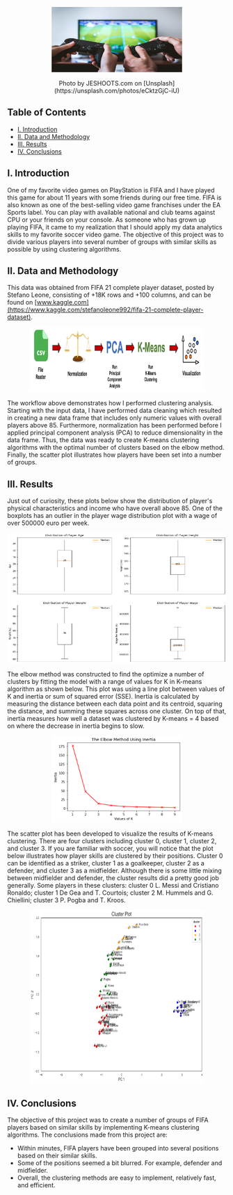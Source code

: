 <p align="center">
  <img width="300" height="150" src="https://github.com/a-pradono/FIFA-clusters/blob/main/Images/fifa_header.jpg">
</p>

<p align = "center">
  Photo by JESHOOTS.com on [Unsplash](https://unsplash.com/photos/eCktzGjC-iU)
 </p>

## Table of Contents

- [I. Introduction](#i-introduction)
- [II. Data and Methodology](#ii-data-and-methodology)
- [III. Results](#iii-results)
- [IV. Conclusions](#iv-conclusions)

## I. Introduction
One of my favorite video games on PlayStation is FIFA and I have played this game for about 11 years with some friends during our free time. FIFA is also known as one of the best-selling video game franchises under the EA Sports label. You can play with available national and club teams against CPU or your friends on your console. As someone who has grown up playing FIFA, it came to my realization that I should apply my data analytics skills to my favorite soccer video game. The objective of this project was to divide various players into several number of groups with similar skills as possible by using clustering algorithms.

## II. Data and Methodology
This data was obtained from FIFA 21 complete player dataset, posted by Stefano Leone, consisting of +18K rows and +100 columns, and can be found on [www.kaggle.com](https://www.kaggle.com/stefanoleone992/fifa-21-complete-player-dataset). 

<p align="center">
  <img width="400" height="150" src="https://github.com/a-pradono/FIFA-clusters/blob/main/Images/workflow.png">
</p>

The workflow above demonstrates how I performed clustering analysis. Starting with the input data, I have performed data cleaning which resulted in creating a new data frame that includes only numeric values with overall players above 85. Furthermore, normalization has been performed before I applied principal component analysis (PCA) to reduce dimensionality in the data frame. Thus, the data was ready to create K-means clustering algorithms with the optimal number of clusters based on the elbow method. Finally, the scatter plot illustrates how players have been set into a number of groups. 

## III. Results
Just out of curiosity, these plots below show the distribution of player's physical characteristics and income who have overall above 85. One of the boxplots has an outlier in the player wage distribution plot with a wage of over 500000 euro per week.

<p align="center">
  <img width="700" height="300" src="https://github.com/a-pradono/FIFA-clusters/blob/main/Images/plot001.png">
</p>

The elbow method was constructed to find the optimize a number of clusters by fitting the model with a range of values for K in K-means algorithm as shown below. This plot was using a line plot between values of K and inertia or sum of squared error (SSE). Inertia is calculated by measuring the distance between each data point and its centroid, squaring the distance, and summing these squares across one cluster. On top of that, inertia measures how well a dataset was clustered by K-means = 4 based on where the decrease in inertia begins to slow.

<p align="center">
  <img width="300" height="200" src="https://github.com/a-pradono/FIFA-clusters/blob/main/Images/plot002.png">
</p>

The scatter plot has been developed to visualize the results of K-means clustering. There are four clusters including cluster 0, cluster 1, cluster 2, and cluster 3. If you are familiar with soccer, you will notice that the plot below illustrates how player skills are clustered by their positions. Cluster 0 can be identified as a striker, cluster 1 as a goalkeeper, cluster 2 as a defender, and cluster 3 as a midfielder. Although there is some little mixing between midfielder and defender, the cluster results did a pretty good job generally. Some players in these clusters: cluster 0 L. Messi and Cristiano Ronaldo; cluster 1 De Gea and T. Courtois; cluster 2 M. Hummels and G. Chiellini; cluster 3 P. Pogba and T. Kroos.

<p align="center">
  <img width="400" height="400" src="https://github.com/a-pradono/FIFA-clusters/blob/main/Images/plot003.png">
</p>

## IV. Conclusions
The objective of this project was to create a number of groups of FIFA players based on similar skills by implementing K-means clustering algorithms. The conclusions made from this project are:
  * Within minutes, FIFA players have been grouped into several positions based on their similar skills.
  * Some of the positions seemed a bit blurred. For example, defender and midfielder.
  * Overall, the clustering methods are easy to implement, relatively fast, and efficient.
